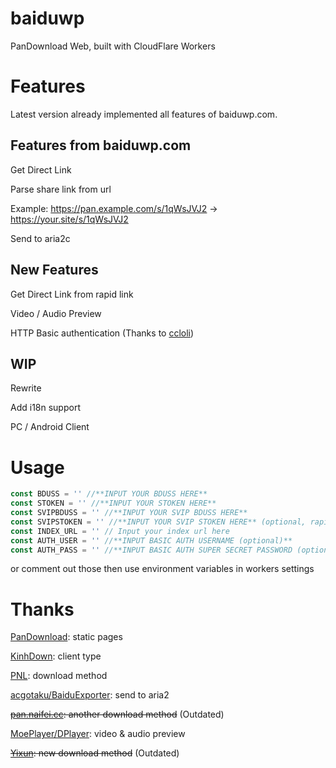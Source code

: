 # baiduwp

PanDownload Web, built with CloudFlare Workers

# Features

Latest version already implemented all features of baiduwp.com.

## Features from baiduwp.com

Get Direct Link

Parse share link from url 

Example: https://pan.example.com/s/1qWsJVJ2 -> https://your.site/s/1qWsJVJ2

Send to aria2c

## New Features

Get Direct Link from rapid link

Video / Audio Preview

HTTP Basic authentication (Thanks to [ccloli](https://github.com/ccloli))

## WIP

Rewrite

Add i18n support

PC / Android Client

# Usage

```javascript
const BDUSS = '' //**INPUT YOUR BDUSS HERE**
const STOKEN = '' //**INPUT YOUR STOKEN HERE**
const SVIPBDUSS = '' //**INPUT YOUR SVIP BDUSS HERE**
const SVIPSTOKEN = '' //**INPUT YOUR SVIP STOKEN HERE** (optional, rapid need)
const INDEX_URL = '' // Input your index url here
const AUTH_USER = '' //**INPUT BASIC AUTH USERNAME (optional)**
const AUTH_PASS = '' //**INPUT BASIC AUTH SUPER SECRET PASSWORD (optional)**
```

or comment out those then use environment variables in workers settings

# Thanks

[PanDownload](https://pandownload.com): static pages

[KinhDown](https://t.me/kinhdown): client type

[PNL](https://www.lanzous.com/u/pnl): download method

[acgotaku/BaiduExporter](https://github.com/acgotaku/BaiduExporter): send to aria2

~~[pan.naifei.cc](https://pan.naifei.cc/new/): another download method~~ (Outdated)

[MoePlayer/DPlayer](https://github.com/MoePlayer/DPlayer): video & audio preview

~~[Yixun](https://yixun.writeas.com/yi-xun): new download method~~ (Outdated)
